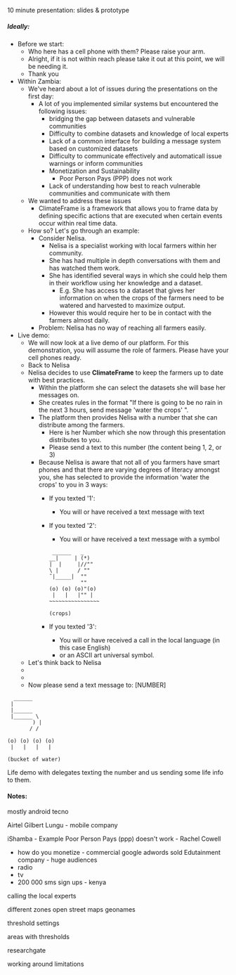 10 minute presentation:
slides & prototype

##### Ideally:

* Before we start: 
    * Who here has a cell phone with them? Please raise your arm.
    * Alright, if it is not within reach please take it out at this point, we will be needing it. 
    * Thank you
* Within Zambia: 
    * We've heard about a lot of issues during the presentations on the first day:
        * A lot of you implemented similar systems but encountered the following issues:
            * bridging the gap between datasets and vulnerable communities
            * Difficulty to combine datasets and knowledge of local experts
            * Lack of a common interface for building a message system based on customized datasets
            * Difficulty to communicate effectively and automaticall issue warnings or inform communities
            * Monetization and Sustainability
                * Poor Person Pays (PPP) does not work
            * Lack of understanding how best to reach vulnerable communities and communicate with them
    * We wanted to address these issues
        * ClimateFrame is a framework that allows you to frame data by defining specific actions that are executed when certain events occur within real time data.
    * How so? Let's go through an example:
        * Consider Nelisa. 
            * Nelisa is a specialist working with local farmers within her community.
            * She has had multiple in depth conversations with them and has watched them work.
            * She has identified several ways in which she could help them in their workflow using her knowledge and a dataset.
                * E.g. She has access to a dataset that gives her information on when the crops of the farmers need to be watered and harvested to maximize output. 
            * However this would require her to be in contact with the farmers almost daily. 
        * Problem: Nelisa has no way of reaching all farmers easily.    
* Live demo:
    * We will now look at a live demo of our platform. For this demonstration, you will assume the role of farmers. Please have your cell phones ready.
    * Back to Nelisa
    * Nelisa decides to use **ClimateFrame** to keep the farmers up to date with best practices.
        * Within the platform she can select the datasets she will base her messages on.
        * She creates rules in the format "If there is going to be no rain in the next 3 hours, send message 'water the crops' ".
        * The platform then provides Nelisa with a number that she can distribute among the farmers. 
            * Here is her Number which she now through this presentation distributes to you.
            * Please send a text to this number (the content being 1, 2, or 3)
        * Because Nelisa is aware that not all of you farmers have smart phones and that there are varying degrees of literacy amongst you, she has selected to provide the information 'water the crops' to you in 3 ways:
            * If you texted '1':
                * You will or have received a text message with text
            * If you texted '2':
                * You will or have received a text message with a symbol
                ```
                 ______   _
               __|     | (*)
              |  |     |//""
               \ |      / ""
                ˜|_____|  ""
                          ""
                (o) (o) (o)"(o) 
                 |   |   |"" |
                ~~~~~~~~~~~~~~~~ 

                (crops)
                ```

            * If you texted '3':
                * You will or have received a call in the local language (in this case English)
                * or an ASCII art universal symbol.
    * Let's think back to Nelisa 
    * 
    *
    * Now please send a text message to: [NUMBER]



```
  ______
 |
 |______
 |______ \
        ) |
       / /

(o) (o) (o) (o) 
 |   |   |   |
 
(bucket of water)
```



Life demo with delegates texting the number and us sending some life info to them.


#### Notes:

mostly android
tecno

Airtel
Gilbert Lungu - mobile company

iShamba - Example
Poor Person Pays (ppp) doesn't work - Rachel Cowell
- how do you monetize - commercial 
google adwords sold
Edutainment company - huge audiences
- radio 
- tv
- 200 000 sms sign ups - kenya


calling the local experts

different zones
open street maps
geonames

threshold settings

areas with thresholds

researchgate

working around limitations

